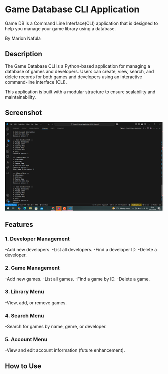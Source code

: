 # Game Database CLI Application
Game DB is a Command Line Interface(CLI) application that is designed to help you manage your game library using a database.

By Marion Nafula

## Description
The Game Database CLI is a Python-based application for managing a database of games and developers. Users can create, view, search, and delete records for both games and developers using an interactive command-line interface (CLI).

This application is built with a modular structure to ensure scalability and maintainability.

## Screenshot
![alt text](image-1.png)

## Features
### 1. Developer Management
-Add new developers.
-List all developers.
-Find a developer ID.
-Delete a developer.

### 2. Game Management
-Add new games.
-List all games.
-Find a game by ID.
-Delete a game.

### 3. Library Menu
-View, add, or remove games.

### 4. Search Menu
-Search for games by name, genre, or developer.

### 5. Account Menu
-View and edit account information (future enhancement).

## How to Use


